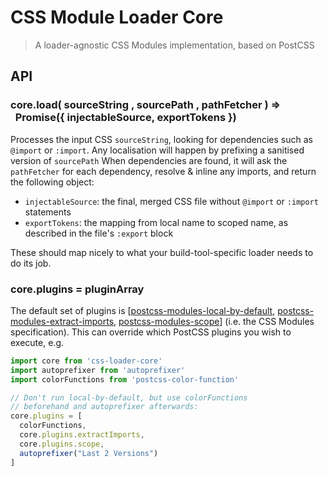 # CSS Module Loader Core
> A loader-agnostic CSS Modules implementation, based on PostCSS

## API

### core.load( sourceString , sourcePath , pathFetcher ) =><br>&nbsp;&nbsp;Promise({ injectableSource, exportTokens })

Processes the input CSS `sourceString`, looking for dependencies such as `@import` or `:import`. Any localisation will happen by prefixing a sanitised version of `sourcePath` When dependencies are found, it will ask the `pathFetcher` for each dependency, resolve & inline any imports, and return the following object:

- `injectableSource`: the final, merged CSS file without `@import` or `:import` statements
- `exportTokens`: the mapping from local name to scoped name, as described in the file's `:export` block

These should map nicely to what your build-tool-specific loader needs to do its job.

### core.plugins = pluginArray

The default set of plugins is [[postcss-modules-local-by-default](https://github.com/css-modules/postcss-modules-local-by-default), [postcss-modules-extract-imports](https://github.com/css-modules/postcss-modules-extract-imports), [postcss-modules-scope](https://github.com/css-modules/postcss-modules-scope)] (i.e. the CSS Modules specification). This can override which PostCSS plugins you wish to execute, e.g.

```js
import core from 'css-loader-core'
import autoprefixer from 'autoprefixer'
import colorFunctions from 'postcss-color-function'

// Don't run local-by-default, but use colorFunctions 
// beforehand and autoprefixer afterwards:
core.plugins = [
  colorFunctions, 
  core.plugins.extractImports, 
  core.plugins.scope, 
  autoprefixer("Last 2 Versions")
]
```

